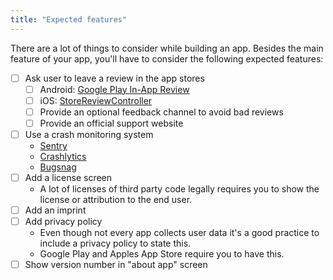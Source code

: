 ```yaml
---
title: "Expected features"
---
```


There are a lot of things to consider while building an app.
Besides the main feature of your app,
you'll have to consider the following expected features:

- [ ] Ask user to leave a review in the app stores
    - [ ] Android: [Google Play In-App Review](https://developer.android.com/guide/playcore/in-app-review)
    - [ ] iOS: [StoreReviewController](https://developer.apple.com/documentation/storekit/skstorereviewcontroller/)
    - [ ] Provide an optional feedback channel to avoid bad reviews
    - [ ] Provide an official support website
- [ ] Use a crash monitoring system
    - [Sentry](https://sentry.io/signup/)
    - [Crashlytics](https://firebase.google.com/products/crashlytics)
    - [Bugsnag](https://www.bugsnag.com/)
- [ ] Add a license screen
    - A lot of licenses of third party code legally requires you to show the license or attribution to the end user.
- [ ] Add an imprint
- [ ] Add privacy policy
    - Even though not every app collects user data it's a good practice to include a privacy policy to state this.
    - Google Play and Apples App Store require you to have this.
- [ ] Show version number in "about app" screen
